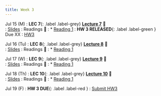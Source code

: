 ```yaml
---
title: Week 3 
---
```


Jul 15 (M)
: **LEC 7**{: .label .label-grey} **[Lecture 7](./)** 🎥  
    : [Slides](./)
: Readings 📖
: * [Reading 1](https://canvas.ucsd.edu/files/)
:  **HW 3 RELEASED**{: .label .label-green } Due XX
    : [HW3](https://canvas.ucsd.edu/files/)

Jul 16 (Tu)
: **LEC 8**{: .label .label-grey} **[Lecture 8](./)** 🎥  
    : [Slides](./)
: Readings 📖
: * [Reading 1](https://canvas.ucsd.edu/files/)

Jul 17 (W)
: **LEC 9**{: .label .label-grey} **[Lecture 9](./)** 🎥  
    : [Slides](./)
: Readings 📖
: * [Reading 1](https://canvas.ucsd.edu/files/)

Jul 18 (Th)
: **LEC 10**{: .label .label-grey} **[Lecture 10](./)** 🎥  
    : [Slides](./)
: Readings 📖
: * [Reading 1](https://canvas.ucsd.edu/files/)

Jul 19 (F)
:  **HW 3 DUE**{: .label .label-red }
    : [Submit HW3](https://canvas.ucsd.edu/files/)
